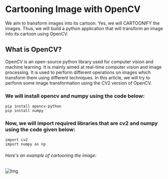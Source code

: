# Cartooning Image with OpenCV

We aim to transform images into its cartoon. Yes, we will CARTOONIFY the images. Thus, we will build a python application that will transform an image into its cartoon using OpenCV.


## What is OpenCV?

OpenCV is an open-source python library used for computer vision and machine learning. It is mainly aimed at real-time computer vision and image processing. It is used to perform different operations on images which transform them using different techniques.
In this article, we will try to perform some image transformation using the CV2 version of OpenCV.

### We will install opencv and numpy using the code below:
 ```shell
pip install opencv-python
pip install numpy
```


### Now, we will import required libraries that are cv2 and numpy using the code given below:
 ```shell
import cv2
import numpy as np
```

###### Here's an example of cartooning the image:
![Img](https://github.com/aliya-rahmani/Amazing-Python-Scripts/blob/master/Cartooning%20Image/cartoon.png)
